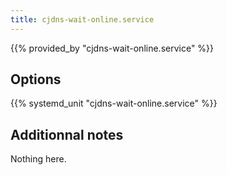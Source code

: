 ```yaml
---
title: cjdns-wait-online.service
---
```


{{% provided_by "cjdns-wait-online.service" %}}

## Options

{{% systemd_unit "cjdns-wait-online.service" %}}

## Additionnal notes

Nothing here.